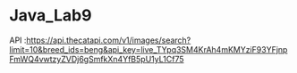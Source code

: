 # Java_Lab9

API :https://api.thecatapi.com/v1/images/search?limit=10&breed_ids=beng&api_key=live_TYpq3SM4KrAh4mKMYziF93YFjnpFmWQ4vwtzyZVDj6gSmfkXn4YfB5pU1yL1Cf75
